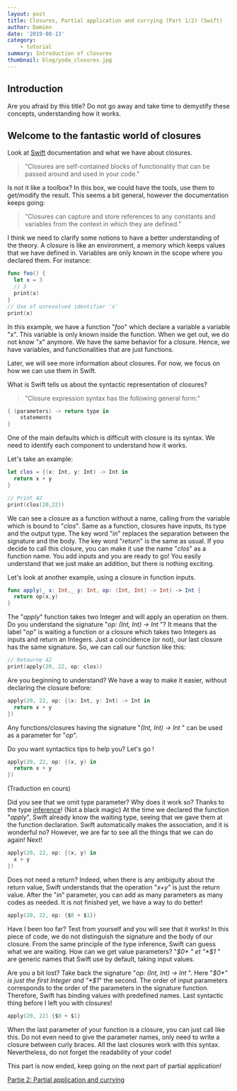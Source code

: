 ```yaml
---
layout: post
title: Closures, Partial application and currying (Part 1/2) (Swift)
author: Damien
date: '2019-08-13'
category:
    - tutorial
summary: Introduction of closures
thumbnail: blog/yoda_closures.jpg
---
```



## Introduction

Are you afraid by this title?
Do not go away and take time to demystify these concepts, understanding how it works.

## Welcome to the fantastic world of closures

Look at [Swift](https://docs.swift.org/swift-book/LanguageGuide/Closures.html) documentation and what we have about closures.

> "Closures are self-contained blocks of functionality that can be passed around and used in your code."

Is not it like a toolbox?
In this box, we could have the tools, use them to get/modify the result.
This seems a bit general, however the documentation keeps going:

> "Closures can capture and store references to any constants and variables from the context in which they are defined."

I think we need to clarify some notions to have a better understanding of the theory.
A closure is like an environment, a memory which keeps values that we have defined in.
Variables are only known in the scope where you declared them.
For instance:

```swift
func foo() {
  let x = 3
  // 3
  print(x)
}
// Use of unresolved identifier 'x'
print(x)
```

In this example, we have a function "*foo*" which declare a variable a variable "*x*".
This variable is only known inside the function.
When we get out, we do not know "*x*" anymore.
We have the same behavior for a closure.
Hence, we have variables, and functionalities that are just functions.

Later, we will see more information about closures.
For now, we focus on how we can use them in Swift.

What is Swift tells us about the syntactic representation of closures?

> "Closure expression syntax has the following general form:"

```swift
{ (parameters) -> return type in
    statements
}
```

One of the main defaults which is difficult with closure is its syntax.
We need to identify each component to understand how it works.  

Let's take an example:

```swift
let clos = {(x: Int, y: Int) -> Int in
  return x + y
}

// Print 42
print(clos(20,22))
```

We can see a closure as a function without a name, calling from the variable which is bound to "*clos*".
Same as a function, closures have inputs, its type and the output type.
The key word "*in*" replaces the separation between the signature and the body.
The key word "*return*" is the same as usual.
If you decide to call this closure, you can make it use the name "*clos*" as a function name.
You add inputs and you are ready to go!
You easily understand that we just make an addition, but there is nothing exciting.

Let's look at another example, using a closure in function inputs.

```swift
func apply(_ x: Int,_ y: Int, op: (Int, Int) -> Int) -> Int {
  return op(x,y)
}
```

The "*apply*" function takes two Integer and will apply an operation on them.
Do you understand the signature "*op: (Int, Int) -> Int* "?
It means that the label "*op*" is waiting a function or a closure which takes two Integers as inputs and return an Integers.
Just a coincidence (or not), our last closure has the same signature.
So, we can call our function like this:

```swift
// Retourne 42
print(apply(20, 22, op: clos))
```

Are you beginning to understand?
We have a way to make it easier, without declaring the closure before:

```swift
apply(20, 22, op: {(x: Int, y: Int) -> Int in
  return x + y
})
```

Any functions/closures having the signature "*(Int, Int) -> Int* " can be used as a parameter for "*op*".

Do you want syntactics tips to help you?
Let's go !

```swift
apply(20, 22, op: {(x, y) in
  return x + y
})
```

(Traduction en cours)

Did you see that we omit type parameter?
Why does it work so?
Thanks to the type [inference](https://en.wikipedia.org/wiki/Type_inference)! (Not a black magic)
At the time we declared the function "*apply*", Swift already know the waiting type, seeing that we gave them at the function declaration.
Swift automatically makes the association, and it is wonderful no?
However, we are far to see all the things that we can do again!
Next!

```swift
apply(20, 22, op: {(x, y) in
  x + y
})
```

Does not need a return?
Indeed, when there is any ambiguity about the return value, Swift understands that the operation "*x+y*" is just the return value.
After the "*in*" parameter, you can add as many parameters as many codes as needed.
It is not finished yet, we have a way to do better!

```swift
apply(20, 22, op: {$0 + $1})
```

Have I been too far?
Test from yourself and you will see that it works!
In this piece of code, we do not distinguish the signature and the body of our closure.
From the same principle of the type inference, Swift can guess what we are waiting.
How can we get value parameters?
"*$0* " et "*$1* " are generic names that Swift use by default, taking input values.

Are you a bit lost?
Take back the signature "*op: (Int, Int) -> Int* ".
Here "*$0*" is just the first Integer and "*$1*" the second.
The order of input parameters corresponds to the order of the parameters in the signature function.
Therefore, Swift has binding values with predefined names.
Last syntactic thing before I left you with closures!

```swift
apply(20, 22) {$0 + $1}
```

When the last parameter of your function is a closure, you can just call like this.
Do not even need to give the parameter names, only need to write a closure between curly braces.
All the last closures work with this syntax.
Nevertheless, do not forget the readability of your code!

This part is now ended, keep going on the next part of partial application!

[Partie 2: Partial application and currying](../../../2019/08/15/partial-application-en.html)
